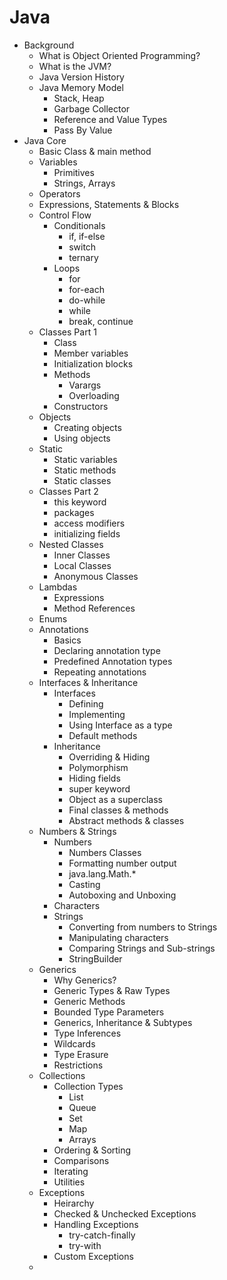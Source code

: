 # Java

- Background
	- What is Object Oriented Programming?
	- What is the JVM?
	- Java Version History
	- Java Memory Model
		- Stack, Heap
		- Garbage Collector
		- Reference and Value Types
		- Pass By Value
- Java Core
	- Basic Class & main method
	- Variables
		- Primitives
		- Strings, Arrays
	- Operators
	- Expressions, Statements & Blocks
	- Control Flow
		- Conditionals
			- if, if-else
			- switch
			- ternary
		- Loops
			- for
			- for-each
			- do-while
			- while
			- break, continue
	- Classes Part 1
		- Class
		- Member variables
		- Initialization blocks
		- Methods
			- Varargs
			- Overloading
		- Constructors
	- Objects
		- Creating objects
		- Using objects
	- Static
		- Static variables
		- Static methods
		- Static classes
	- Classes Part 2
		- this keyword
		- packages
		- access modifiers
		- initializing fields
	- Nested Classes
		- Inner Classes
		- Local Classes
		- Anonymous Classes
	- Lambdas
		- Expressions
		- Method References
	- Enums
	- Annotations
		- Basics
		- Declaring annotation type
		- Predefined Annotation types
		- Repeating annotations
	- Interfaces & Inheritance
		- Interfaces
			- Defining
			- Implementing
			- Using Interface as a type
			- Default methods
		- Inheritance
			- Overriding & Hiding
			- Polymorphism
			- Hiding fields
			- super keyword
			- Object as a superclass
			- Final classes & methods
			- Abstract methods & classes
	- Numbers & Strings
		- Numbers
			- Numbers Classes
			- Formatting number output
			- java.lang.Math.*
			- Casting
			- Autoboxing and Unboxing
		- Characters
		- Strings
			- Converting from numbers to Strings
			- Manipulating characters
			- Comparing Strings and Sub-strings
			- StringBuilder
	- Generics
		- Why Generics?
		- Generic Types & Raw Types
		- Generic Methods
		- Bounded Type Parameters
		- Generics, Inheritance & Subtypes
		- Type Inferences
		- Wildcards
		- Type Erasure
		- Restrictions
	- Collections
		- Collection Types
			- List
			- Queue
			- Set
			- Map
			- Arrays
		- Ordering & Sorting
		- Comparisons
		- Iterating
		- Utilities
	- Exceptions
		- Heirarchy
		- Checked & Unchecked Exceptions
		- Handling Exceptions
			- try-catch-finally
			- try-with
		- Custom Exceptions
	- 